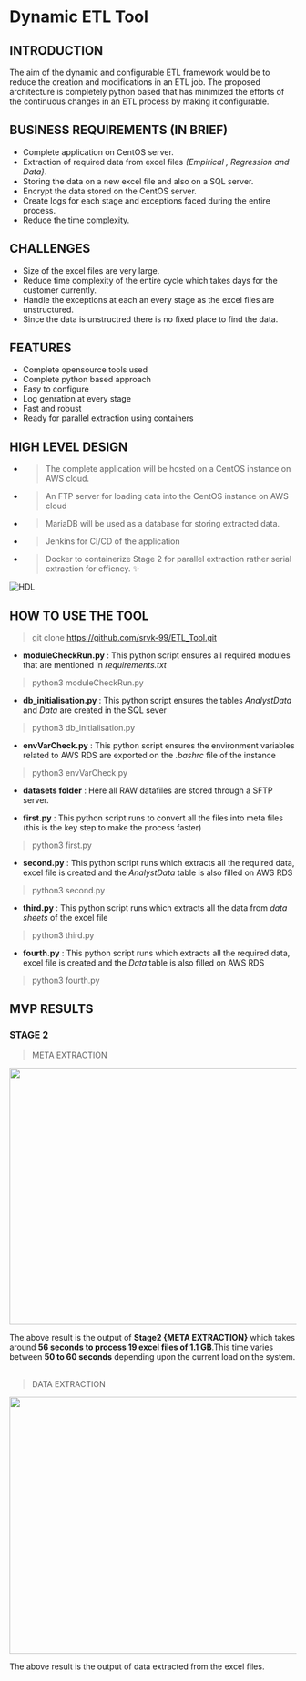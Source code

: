 # Dynamic ETL Tool

## INTRODUCTION
The aim of the dynamic and configurable ETL framework would be to reduce the creation and modifications in an ETL job.
The proposed architecture is completely python based that has minimized the efforts of the continuous changes in an ETL process by making it configurable.

## BUSINESS REQUIREMENTS (IN BRIEF)
* Complete application on CentOS server.
* Extraction of required data from excel files *{Empirical , Regression and Data}*.
* Storing the data on a new excel file and also on a SQL server.
* Encrypt the data stored on the CentOS server.
* Create logs for each stage and exceptions faced during the entire process.
* Reduce the time complexity.

## CHALLENGES 
* Size of the excel files are very large.
* Reduce time complexity of the entire cycle which takes days for the customer currently.
* Handle the exceptions at each an every stage as the excel files are unstructured.
* Since the data is unstructred there is no fixed place to find the data. 

## FEATURES
*  Complete opensource tools used
*  Complete python based approach
*  Easy to configure
*  Log genration at every stage
*  Fast and robust
*  Ready for parallel extraction using containers

## HIGH LEVEL DESIGN
* > The complete application will be hosted on a CentOS instance on AWS cloud. 
* > An FTP server for loading data into the CentOS instance on AWS cloud
* > MariaDB will be used as a database for storing extracted data.
* > Jenkins for CI/CD of the application
* > Docker to containerize Stage 2 for parallel extraction rather serial extraction for effiency. :sparkles:

<img alt="HDL" src="https://github.com/srvk-99/ETL_Tool/blob/master/gifs/hdl%20update.png"/>

## HOW TO USE THE TOOL 
> git clone https://github.com/srvk-99/ETL_Tool.git 

* <strong>moduleCheckRun.py</strong> : This  python script ensures all required modules that are mentioned in *requirements.txt* 
> python3 moduleCheckRun.py
* <strong>db_initialisation.py</strong> : This python script ensures the tables *AnalystData* and *Data* are created in the SQL sever
> python3 db_initialisation.py
* <strong>envVarCheck.py</strong> : This python script ensures the environment variables related to AWS RDS are exported on the *.bashrc* file of the instance
> python3 envVarCheck.py
* <strong>datasets folder</strong> : Here all RAW datafiles are stored through a SFTP server.

* <strong>first.py</strong> : This python script runs to convert all the files into meta files (this is the key step to make the process faster)
> python3 first.py

* <strong>second.py</strong> : This python script runs which extracts all the required data, excel file is created and the *AnalystData* table is also filled on AWS RDS
> python3 second.py


* <strong>third.py</strong> : This python script runs which extracts all the data from *data sheets* of the excel file
> python3 third.py

* <strong>fourth.py</strong> : This python script runs which extracts all the required data, excel file is created and the *Data* table is also filled on AWS RDS
> python3 fourth.py

## MVP RESULTS
### STAGE 2

> META EXTRACTION
<p align="center">
  <img width="1000" height="450" src="https://github.com/srvk-99/ETL_Tool/blob/master/gifs/first.gif">
</p>
The above result is the output of <strong>Stage2 {META EXTRACTION}</strong>  which takes around <strong>56 seconds to process 19 excel files of 1.1 GB</strong>.This time varies between <strong>50 to 60 seconds</strong> depending upon the current load on the system.
<br>
<br>

> DATA EXTRACTION

<p align="center">
  <img width="1000" height="450" src="https://github.com/srvk-99/ETL_Tool/blob/master/gifs/second.gif">
</p>
The above result is the output of data extracted from the excel files.
